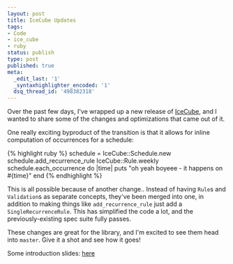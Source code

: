 ```yaml
---
layout: post
title: IceCube Updates
tags:
- Code
- ice_cube
- ruby
status: publish
type: post
published: true
meta:
  _edit_last: '1'
  _syntaxhighlighter_encoded: '1'
  dsq_thread_id: '498382318'
---
```

Over the past few days, I've wrapped up a new release of <a href="http://github.com/seejohnrun/ice_cube">IceCube</a>, and I wanted to share some of the changes and optimizations that came out of it.

One really exciting byproduct of the transition is that it allows for inline computation of occurrences for a schedule:

{% highlight ruby %}
schedule = IceCube::Schedule.new
schedule.add_recurrence_rule IceCube::Rule.weekly
schedule.each_occurrence do |time|
  puts "oh yeah boyeee - it happens on #{time}"
end
{% endhighlight %}

This is all possible because of another change.. Instead of having <code>Rule</code>s and <code>Validation</code>s as separate concepts, they've been merged into one, in addition to making things like <code>add_recurrence_rule</code> just add a <code>SingleRecurrenceRule</code>. This has simplified the code a lot, and the previously-existing spec suite fully passes.

These changes are great for the library, and I'm excited to see them head into <code>master</code>. Give it a shot and see how it goes!

Some introduction slides: <a href="http://seejohncode.com/ice_cube/static/ice_cube_ruby_nyc.pdf">here</a>
